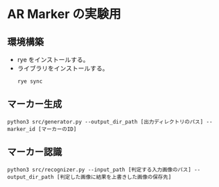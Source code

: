# AR Marker の実験用

## 環境構築

- rye をインストールする。
- ライブラリをインストールする。
  ```
  rye sync
  ```

## マーカー生成

```
python3 src/generator.py --output_dir_path [出力ディレクトリのパス] --marker_id [マーカーのID]
```

## マーカー認識

```
python3 src/recognizer.py --input_path [判定する入力画像のパス] --output_dir_path [判定した画像に結果を上書きした画像の保存先]
```
